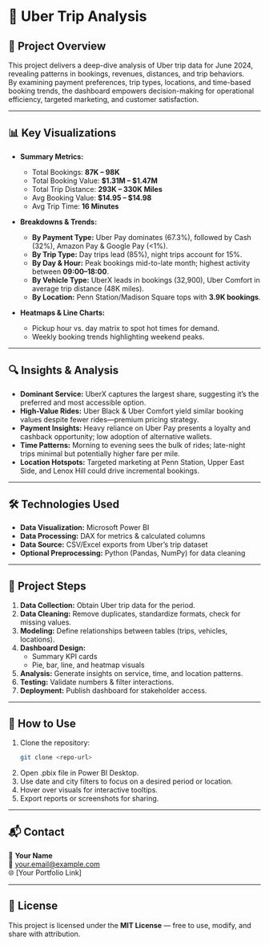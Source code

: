 # 🚖 Uber Trip Analysis

## 📌 Project Overview
This project delivers a deep-dive analysis of Uber trip data for June 2024, revealing patterns in bookings, revenues, distances, and trip behaviors.  
By examining payment preferences, trip types, locations, and time-based booking trends, the dashboard empowers decision-making for operational efficiency, targeted marketing, and customer satisfaction.

---

## 📊 Key Visualizations
- **Summary Metrics:**  
  - Total Bookings: **87K – 98K**  
  - Total Booking Value: **$1.31M – $1.47M**  
  - Total Trip Distance: **293K – 330K Miles**  
  - Avg Booking Value: **$14.95 – $14.98**  
  - Avg Trip Time: **16 Minutes**

- **Breakdowns & Trends:**  
  - **By Payment Type:** Uber Pay dominates (67.3%), followed by Cash (32%), Amazon Pay & Google Pay (<1%).  
  - **By Trip Type:** Day trips lead (85%), night trips account for 15%.  
  - **By Day & Hour:** Peak bookings mid-to-late month; highest activity between **09:00–18:00**.  
  - **By Vehicle Type:** UberX leads in bookings (32,900), Uber Comfort in average trip distance (48K miles).  
  - **By Location:** Penn Station/Madison Square tops with **3.9K bookings**.

- **Heatmaps & Line Charts:**  
  - Pickup hour vs. day matrix to spot hot times for demand.  
  - Weekly booking trends highlighting weekend peaks.

---

## 🔍 Insights & Analysis
- **Dominant Service:** UberX captures the largest share, suggesting it’s the preferred and most accessible option.
- **High-Value Rides:** Uber Black & Uber Comfort yield similar booking values despite fewer rides—premium pricing strategy.
- **Payment Insights:** Heavy reliance on Uber Pay presents a loyalty and cashback opportunity; low adoption of alternative wallets.
- **Time Patterns:** Morning to evening sees the bulk of rides; late-night trips minimal but potentially higher fare per mile.
- **Location Hotspots:** Targeted marketing at Penn Station, Upper East Side, and Lenox Hill could drive incremental bookings.

---

## 🛠 Technologies Used
- **Data Visualization:** Microsoft Power BI  
- **Data Processing:** DAX for metrics & calculated columns  
- **Data Source:** CSV/Excel exports from Uber’s trip dataset  
- **Optional Preprocessing:** Python (Pandas, NumPy) for data cleaning

---

## 📂 Project Steps
1. **Data Collection:** Obtain Uber trip data for the period.
2. **Data Cleaning:** Remove duplicates, standardize formats, check for missing values.
3. **Modeling:** Define relationships between tables (trips, vehicles, locations).
4. **Dashboard Design:**  
   - Summary KPI cards  
   - Pie, bar, line, and heatmap visuals  
5. **Analysis:** Generate insights on service, time, and location patterns.
6. **Testing:** Validate numbers & filter interactions.
7. **Deployment:** Publish dashboard for stakeholder access.

---

## 🚀 How to Use
1. Clone the repository:  
   ```bash
   git clone <repo-url>
2. Open .pbix file in Power BI Desktop.
3. Use date and city filters to focus on a desired period or location.
4. Hover over visuals for interactive tooltips.
5. Export reports or screenshots for sharing.

---

## 📬 Contact  
👤 **Your Name**  
📧 your.email@example.com  
🌐 [Your Portfolio Link]  

---

## 📜 License  
This project is licensed under the **MIT License** — free to use, modify, and share with attribution. 
